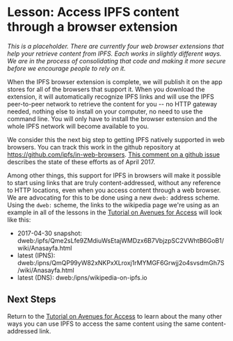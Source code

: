 # Lesson: Access IPFS content through a browser extension

_This is a placeholder. There are currently four web browser extensions that help your retrieve content from IPFS. Each works in slightly different ways. We are in the process of consolidating that code and making it more secure before we encourage people to rely on it._

When the IPFS browser extension is complete, we will publish it on the app stores for all of the browsers that support it. When you download the extension, it will automatically recognize IPFS links and will use the IPFS peer-to-peer network to retrieve the content for you -- no HTTP gateway needed, nothing else to install on your computer, no need to use the command line. You will only have to install the browser extension and the whole IPFS network will become available to you.

We consider this the next big step to getting IPFS natively supported in web browsers.  You can track this work in the github repository at https://github.com/ipfs/in-web-browsers. [This comment on a github issue](https://github.com/ipfs/pm/issues/351#issuecomment-294262546) describes the state of these efforts as of April 2017.

Among other things, this support for IPFS in browsers will make it possible to start using links that are truly content-addressed, without any reference to HTTP locations, even when you access content through a web browser. We are advocating for this to be done using a new `dweb:` address scheme. Using the `dweb:` scheme, the links to the wikipedia page we're using as an example in all of the lessons in the [Tutorial on Avenues for Access](/avenues-for-access/) will look like this:

- 2017-04-30 snapshot: dweb:/ipfs/Qme2sLfe9ZMdiuWsEtajWMDzx6B7VbjzpSC2VWhtB6GoB1/wiki/Anasayfa.html
- latest (IPNS): dweb:/ipns/QmQP99yW82xNKPxXLroxj1rMYMGF6Grwjj2o4svsdmGh7S/wiki/Anasayfa.html
- latest (DNS): dweb:/ipns/wikipedia-on-ipfs.io

## Next Steps

Return to the [Tutorial on Avenues for Access](/avenues-for-access/) to learn about the many other ways you can use IPFS to access the same content using the same content-addressed link.
